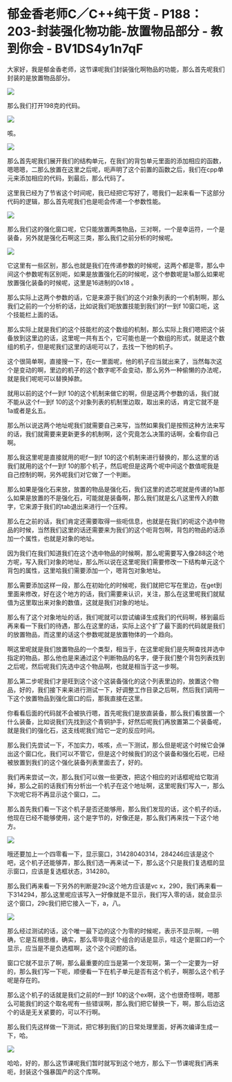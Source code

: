 # 郁金香老师C／C++纯干货 - P188：203-封装强化物功能-放置物品部分 - 教到你会 - BV1DS4y1n7qF

大家好，我是郁金香老师，这节课呢我们封装强化啊物品的功能，那么首先呢我们封装的是放置物品部分。

![](img/e9f6c8dd2b561181485a6676f0b323e5_1.png)

那么我们打开198克的代码。

![](img/e9f6c8dd2b561181485a6676f0b323e5_3.png)

咳。

![](img/e9f6c8dd2b561181485a6676f0b323e5_5.png)

那么首先呢我们展开我们的结构单元，在我们的背包单元里面的添加相应的函数，嗯嗯嗯，二那么放置在这里之后呢，呃声明了这个前置的函数之后，我们在cpp单元来添加相应的代码，到最后，那么代码了。

这里我已经为了节省这个时间呢，我已经把它写好了，嗯我们一起来看一下这部分代码的逻辑，那么首先呢我们也是呃会传递一个参数性能。



![](img/e9f6c8dd2b561181485a6676f0b323e5_7.png)

那么我们这的强化窗口呢，它只能放置两类物品，三对啊，一个是幸运符，一个是装备，另外就是强化石啊这三类，那么我们之前分析的时候呢。



![](img/e9f6c8dd2b561181485a6676f0b323e5_9.png)

它这里有一些区别，那么也就是我们在传递参数的时候呢，这两个都是零，那么中间这个参数呢有区别呃，如果是放置强化石的时候呢，这个参数呢是1a那么如果呢放置强化装备的时候呢，这里是16进制的0x18 。

那么实际上这两个参数的话，它是来源于我们的这个对象列表的一个机制啊，那么我们之前的一个分析的话，比如说我们呃放置技能到我们的f一到f 10窗口呃，这个技能栏上面的话。

那么实际上就是我们的这个技能栏的这个数组的机制，那么实际上我们嗯把这个装备放到这里边的话，这里呢一共有五个，它可能也是一个数组的形式，就是这个数组的机子，但是呢我们这里的话呃可以了，去找一下他的机子。

这个很简单啊，直接搜一下，在c一里面呢，他的机子应当就出来了，当然每次这个是变动的啊，里边的机子的这个数字呢不会变动，那么另外一种偷懒的办法呢，就是我们呢呃可以替换掉款。

就用以前的这个f一到f 10的这个机制来做它的啊，但是这两个参数的话，我们就不能从这个f一到f 10的这个对象列表的机制里边取，取出来的话，肯定它就不是1a或者是幺五。

那么所以说这两个地址呢我们就需要自己来写，当然如果我们是按照这种方法来写的话，我们就需要来更新更多的机制啊，这个究竟怎么决策的话啊，全看你自己啊。

那么我这里呢是直接就用的呃f一到f 10的这个机制来进行替换的，那么这里的话我们就用的这个f一到f 10的那个机子，然后呢但是这两个呢中间这个数值呢我是自己控制的啊，另外呢我们对它做了一个判断。

那么如果是强化石来放，放置的物品是强化石，我们这里的滤芯呢就是传递的1a那么如果是放置的不是强化石，可能就是装备啊，那么我们就是幺八这里传入的数字，它来源于我们的tab退出来进行一个压榨。

那么在之前的话，我们肯定还需要取得一些呃信息，也就是在我们的呃这个选中物品的时候，当然我们这里的话还需要来为我们的这个呃背包啊，背包的物品的话添加一个属性，也就是对象的地址。

因为我们在我们知道我们在这个选中物品的时候啊，那么呢需要写入像288这个地方呢，写入我们对象的地址，那么所以说在这里呢我们需要修改一下结构单元这个背包的属性，这里哈我们需要添加一个，嗯背包对象地址。

那么需要添加这样一段，那么在初始化的时候呢，我们就把它写在里边，在get到里面来修改，好在这个地方的话，我们需要来认识，关注，那么在这里呢我们就赋值为这里取出来对象的数值，这就是我们对象的地址。

那么有了这个对象地址的话，我们呢就可以尝试编译生成我们的代码啊，移到最后再来看一下我们的待遇，那么在这里的话，实际上这个扩了最下面的代码就是我们的放置物品，而这里的话这个参数呢就是放置物体的一个趋向。

啊这里呢就是我们放置物品的一个类型，相当于，在这里呢我们是先啊查找并选中指定的物品，那么他也是来通过这个判断物品的名字，便于我们整个背包列表找到之后呢，然后呢我们先选中这个物品啊，也就是相当于这一步啊。

那么第二步呢我们才是旺到这个这个这装备强化的这个列表里边的，放置这个物品，好的，我们接下来来进行测试一下，好调整工作目录之后啊，然后我们调用一下这个放置物品到强化窗口的后，那我直接在这里。

你看看后面的代码就不会被执行嗯，首先呢我们是放直装备，那么我们看放置一个什么装备，比如说我们先找到这个青铜护手，好然后呢我们再放置第二个装备呢，就是我们的强化石，这支线呢我们给它一定的反应时间。

那么我们先尝试一下，不加实力，咳咳，点一下测试，那么但是呢这个时候它会弹出这个窗口化，我们可以不管它，但是这个时候我们的这个装备和强化石呢，已经被放置到我们的这个强化装备列表里面去了，好的。

我们再来尝试一次，那么我们可以做一些更改，把这个相应的对话框呢给它取消掉，那么之前的话我们有分析出一个机子在这个地址啊，这里呢我们写入一，那么下次呢它将不再显示这个窗口，二。

那么首先我们看一下这个机子是否还能够用，那么我们发现的话，这个机子的话，他现在已经不能够使用，这个是字节的，好像还是，那么我们再来找一下这个地方。



![](img/e9f6c8dd2b561181485a6676f0b323e5_11.png)

哦还要加上一个四零看一下，显示窗口，31428040314，284246应该是这个吧，这个机子还能够弄，那么我们选一再来试一下，那么这个只是我们复选框的显示窗口，应该是复选框状态，314280。

那么我们再来看一下另外的判断是29c这个地方应该是vc x，290，我们再来看一下314294，那么这里呢应该写入一好像就是不显示，我们写入零的话，就会显示这个窗口，29c我们把它接入一下，a，八。



![](img/e9f6c8dd2b561181485a6676f0b323e5_13.png)

那么经过测试的话，这个唯一最下边的这个为零的时候呢，表示不显示啊，一明确，它是互相思维，确实，那么零毕竟这个组合的话是显示，哇这个是窗口的一个显示，应当是不是负选框啊，这个这个问题的话。

窗口它就不显示了啊，那么最重要的应当是第一个发现啊，第一个一定要为一好的，那么我们写一下呃，顺便看一下在机子单元是否有这个机子，啊那么这个机子呢是存在的。

那么这个机子的话就是我们之前的f一到f 10的这个ex啊，这个也很奇怪啊，嗯那么可能我们的这个取名呢有一些错误啊，那么我们把它替换一下，啊，那么后边这个的话是无关紧要的，可以不行啊。

那么我们先这样做一下测试，把它移到我们的日常处理里面，好再次编译生成一下，哈。

![](img/e9f6c8dd2b561181485a6676f0b323e5_15.png)

哈哈，好的，那么这节课呢我们暂时就写到这个地方，那么下一节课呢我们再来呃，封装这个强暴国产的这个库啊。

